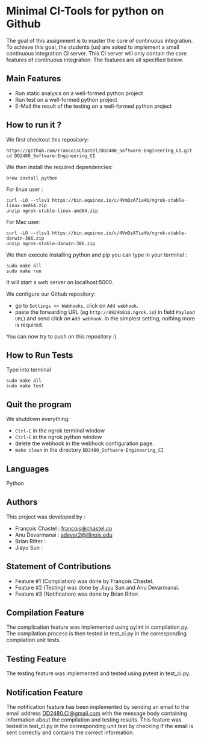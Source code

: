 # Minimal CI-Tools for python on Github
The goal of this assignment is to master the core of continuous integration. 
To achieve this goal, the students (us) are asked to implement a small continuous integration CI server. 
This CI server will only contain the core features of continuous integration. The features are all specified below.

## Main Features 
 * Run static analysis on a well-formed python project
 * Run test on a well-formed python project
 * E-Mail the result of the testing on a well-formed python project

## How to run it ?
We first checkout this repository:
```
https://github.com/FrancoisChastel/DD2480_Software-Engineering_CI.git
cd DD2480_Software-Engineering_CI
```

We then install the required dependencies:
```
brew install python
```

For linux user :
```
curl -LO --tlsv1 https://bin.equinox.io/c/4VmDzA7iaHb/ngrok-stable-linux-amd64.zip
unzip ngrok-stable-linux-amd64.zip 
```

For Mac user:
```
curl -LO --tlsv1 https://bin.equinox.io/c/4VmDzA7iaHb/ngrok-stable-darwin-386.zip
unzip ngrok-stable-darwin-386.zip
```

We then execute installing python and pip you can type in your terminal :
```
sudo make all
sudo make run
```
It will start a web server on localhost:5000.

We configure our Github repository:
* go to `Settings >> Webhooks`, click on `Add webhook`.
* paste the forwarding URL (eg `http://8929b010.ngrok.io`) in field `Payload URL`) and send click on `Add webhook`. In the simplest setting, nothing more is required.

You can now try to push on this repository :)

## How to Run Tests
Type into terminal 
```
sudo make all
sudo make test
```

## Quit the program
We shutdown everything:
* `Ctrl-C` in the ngrok terminal window
* `Ctrl-C` in the ngrok python window
* delete the webhook in the webhook configuration page.
* `make clean` in the directory `DD2480_Software-Engineering_CI`

## Languages
Python

## Authors
This project was developed by : 
 * François Chastel : francois@chastel.co
 * Anu Devarmanai : adevar2@illinois.edu
 * Brian Ritter : 
 * Jiayu Sun : 
 
 ## Statement of Contributions
 * Feature #1 (Compilation) was done by François Chastel. 
 * Feature #2 (Testing) was done by Jiayu Sun and Anu Devarmanai. 
 * Feature #3 (Notification) was done by Brian Ritter. 
 
 ## Compilation Feature
 The complication feature was implemented using pylint in compilation.py. The compilation process is then tested in test_ci.py in the corresponding compilation unit tests. 
 
 ## Testing Feature
 The testing feature was implemented and tested using pytest in test_ci.py. 
 
 ## Notification Feature
 The notification feature has been implemented by sending an email to the email address DD2480.CI@gmail.com with the message body containing information about the compilation and testing results. This feature was tested in test_ci.py in the corresponding unit test by checking if the email is sent correctly and contains the correct information. 
